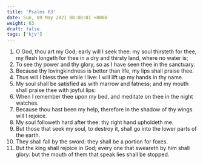 ```yaml
---
title: 'Psalms 63'
date: Sun, 09 May 2021 00:00:01 +0000
weight: 63
draft: false
tags: ['kjv'] 
---
```


1. O God, thou art my God; early will I seek thee: my soul thirsteth for thee, my flesh longeth for thee in a dry and thirsty land, where no water is;
2. To see thy power and thy glory, so as I have seen thee in the sanctuary.
3. Because thy lovingkindness is better than life, my lips shall praise thee.
4. Thus will I bless thee while I live: I will lift up my hands in thy name.
5. My soul shall be satisfied as with marrow and fatness; and my mouth shall praise thee with joyful lips:
6. When I remember thee upon my bed, and meditate on thee in the night watches.
7. Because thou hast been my help, therefore in the shadow of thy wings will I rejoice.
8. My soul followeth hard after thee: thy right hand upholdeth me.
9. But those that seek my soul, to destroy it, shall go into the lower parts of the earth.
10. They shall fall by the sword: they shall be a portion for foxes.
11. But the king shall rejoice in God; every one that sweareth by him shall glory: but the mouth of them that speak lies shall be stopped.
